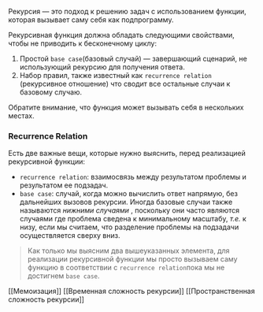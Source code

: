 Рекурсия — это подход к решению задач с использованием функции, которая вызывает саму себя как подпрограмму.

Рекурсивная функция должна обладать следующими свойствами, чтобы не приводить к бесконечному циклу:

1. Простой `base case`(базовый случай) — завершающий сценарий, не использующий рекурсию для получения ответа.
2. Набор правил, также известный как `recurrence relation` (рекурсивное отношение) что сводит все остальные случаи к базовому случаю.

Обратите внимание, что функция может вызывать себя в нескольких местах.

### Recurrence Relation

Есть две важные вещи, которые нужно выяснить, перед реализацией рекурсивной функции:

- `recurrence relation`: взаимосвязь между результатом проблемы и результатом ее подзадач.
- `base case`: случай, когда можно вычислить ответ напрямую, без дальнейших вызовов рекурсии. Иногда базовые случаи также называются _нижними случаями_ , поскольку они часто являются случаями где проблема сведена к минимальному масштабу, _т.е._ к низу, если мы считаем, что разделение проблемы на подзадачи осуществляется сверху вниз.

> Как только мы выясним два вышеуказанных элемента, для реализации рекурсивной функции мы просто вызываем саму функцию в соответствии с `recurrence relation`пока мы не достигнем `base case`.

[[Мемоизация]]
[[Временная сложность рекурсии]]
[[Пространственная сложность рекурсии]]

